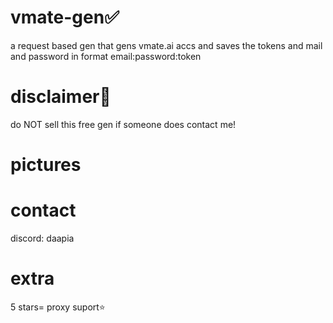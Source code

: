 # vmate-gen✅
a request based gen that gens vmate.ai accs and saves the tokens and mail and password in format email:password:token






# disclaimer📕

do NOT sell this free gen
if someone does contact me!


# pictures




# contact
discord: daapia



# extra
5 stars= proxy suport⭐
